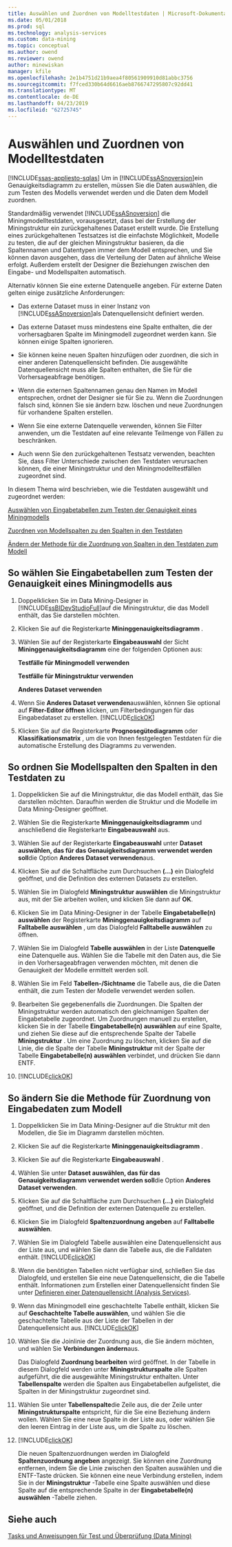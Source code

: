 ```yaml
---
title: Auswählen und Zuordnen von Modelltestdaten | Microsoft-Dokumentation
ms.date: 05/01/2018
ms.prod: sql
ms.technology: analysis-services
ms.custom: data-mining
ms.topic: conceptual
ms.author: owend
ms.reviewer: owend
author: minewiskan
manager: kfile
ms.openlocfilehash: 2e1b4751d21b9aea4f80561909910d81abbc3756
ms.sourcegitcommit: f7fced330b64d6616aeb8766747295807c92dd41
ms.translationtype: MT
ms.contentlocale: de-DE
ms.lasthandoff: 04/23/2019
ms.locfileid: "62725745"
---
```

# <a name="choose-and-map-model-testing-data"></a>Auswählen und Zuordnen von Modelltestdaten
[!INCLUDE[ssas-appliesto-sqlas](../../includes/ssas-appliesto-sqlas.md)]
  Um in [!INCLUDE[ssASnoversion](../../includes/ssasnoversion-md.md)]ein Genauigkeitsdiagramm zu erstellen, müssen Sie die Daten auswählen, die zum Testen des Modells verwendet werden und die Daten dem Modell zuordnen.  
  
 Standardmäßig verwendet [!INCLUDE[ssASnoversion](../../includes/ssasnoversion-md.md)] die Miningmodelltestdaten, vorausgesetzt, dass bei der Erstellung der Miningstruktur ein zurückgehaltenes Dataset erstellt wurde. Die Erstellung eines zurückgehaltenen Testsatzes ist die einfachste Möglichkeit, Modelle zu testen, die auf der gleichen Miningstruktur basieren, da die Spaltennamen und Datentypen immer dem Modell entsprechen, und Sie können davon ausgehen, dass die Verteilung der Daten auf ähnliche Weise erfolgt. Außerdem erstellt der Designer die Beziehungen zwischen den Eingabe- und Modellspalten automatisch.  
  
 Alternativ können Sie eine externe Datenquelle angeben. Für externe Daten gelten einige zusätzliche Anforderungen:  
  
-   Das externe Dataset muss in einer Instanz von [!INCLUDE[ssASnoversion](../../includes/ssasnoversion-md.md)]als Datenquellensicht definiert werden.  
  
-   Das externe Dataset muss mindestens eine Spalte enthalten, die der vorhersagbaren Spalte im Miningmodell zugeordnet werden kann. Sie können einige Spalten ignorieren.  
  
-   Sie können keine neuen Spalten hinzufügen oder zuordnen, die sich in einer anderen Datenquellensicht befinden. Die ausgewählte Datenquellensicht muss alle Spalten enthalten, die Sie für die Vorhersageabfrage benötigen.  
  
-   Wenn die externen Spaltennamen genau den Namen im Modell entsprechen, ordnet der Designer sie für Sie zu. Wenn die Zuordnungen falsch sind, können Sie sie ändern bzw. löschen und neue Zuordnungen für vorhandene Spalten erstellen.  
  
-   Wenn Sie eine externe Datenquelle verwenden, können Sie Filter anwenden, um die Testdaten auf eine relevante Teilmenge von Fällen zu beschränken.  
  
-   Auch wenn Sie den zurückgehaltenen Testsatz verwenden, beachten Sie, dass Filter Unterschiede zwischen den Testdaten verursachen können, die einer Miningstruktur und den Miningmodelltestfällen zugeordnet sind.  
  
 In diesem Thema wird beschrieben, wie die Testdaten ausgewählt und zugeordnet werden:  
  
 [Auswählen von Eingabetabellen zum Testen der Genauigkeit eines Miningmodells](#bkmk_SelectInputs)  
  
 [Zuordnen von Modellspalten zu den Spalten in den Testdaten](#bkmk_MapColumns)  
  
 [Ändern der Methode für die Zuordnung von Spalten in den Testdaten zum Modell](#bkmk_ChangeMappings)  
  
##  <a name="bkmk_SelectInputs"></a> So wählen Sie Eingabetabellen zum Testen der Genauigkeit eines Miningmodells aus  
  
1.  Doppelklicken Sie im Data Mining-Designer in [!INCLUDE[ssBIDevStudioFull](../../includes/ssbidevstudiofull-md.md)]auf die Miningstruktur, die das Modell enthält, das Sie darstellen möchten.  
  
2.  Klicken Sie auf die Registerkarte **Mininggenauigkeitsdiagramm** .  
  
3.  Wählen Sie auf der Registerkarte **Eingabeauswahl** der Sicht **Mininggenauigkeitsdiagramm** eine der folgenden Optionen aus:  
  
     **Testfälle für Miningmodell verwenden**  
  
     **Testfälle für Miningstruktur verwenden**  
  
     **Anderes Dataset verwenden**  
  
4.  Wenn Sie **Anderes Dataset verwenden**auswählen, können Sie optional auf **Filter-Editor öffnen** klicken, um Filterbedingungen für das Eingabedataset zu erstellen. [!INCLUDE[clickOK](../../includes/clickok-md.md)]  
  
5.  Klicken Sie auf die Registerkarte **Prognosegütediagramm** oder **Klassifikationsmatrix** , um die von Ihnen festgelegten Testdaten für die automatische Erstellung des Diagramms zu verwenden.  
  
##  <a name="bkmk_MapColumns"></a> So ordnen Sie Modellspalten den Spalten in den Testdaten zu  
  
1.  Doppelklicken Sie auf die Miningstruktur, die das Modell enthält, das Sie darstellen möchten. Daraufhin werden die Struktur und die Modelle im Data Mining-Designer geöffnet.  
  
2.  Wählen Sie die Registerkarte **Mininggenauigkeitsdiagramm** und anschließend die Registerkarte **Eingabeauswahl** aus.  
  
3.  Wählen Sie auf der Registerkarte **Eingabeauswahl** unter **Dataset auswählen, das für das Genauigkeitsdiagramm verwendet werden soll**die Option **Anderes Dataset verwenden**aus.  
  
4.  Klicken Sie auf die Schaltfläche zum Durchsuchen **(...)**  ein Dialogfeld geöffnet, und die Definition des externen Datasets zu erstellen.  
  
5.  Wählen Sie im Dialogfeld **Miningstruktur auswählen** die Miningstruktur aus, mit der Sie arbeiten wollen, und klicken Sie dann auf **OK**.  
  
6.  Klicken Sie im Data Mining-Designer in der Tabelle **Eingabetabelle(n) auswählen** der Registerkarte **Mininggenauigkeitsdiagramm** auf **Falltabelle auswählen** , um das Dialogfeld **Falltabelle auswählen** zu öffnen.  
  
7.  Wählen Sie im Dialogfeld **Tabelle auswählen** in der Liste **Datenquelle** eine Datenquelle aus. Wählen Sie die Tabelle mit den Daten aus, die Sie in den Vorhersageabfragen verwenden möchten, mit denen die Genauigkeit der Modelle ermittelt werden soll.  
  
8.  Wählen Sie im Feld **Tabellen-/Sichtname** die Tabelle aus, die die Daten enthält, die zum Testen der Modelle verwendet werden sollen.  
  
9. Bearbeiten Sie gegebenenfalls die Zuordnungen. Die Spalten der Miningstruktur werden automatisch den gleichnamigen Spalten der Eingabetabelle zugeordnet. Um Zuordnungen manuell zu erstellen, klicken Sie in der Tabelle **Eingabetabelle(n) auswählen** auf eine Spalte, und ziehen Sie diese auf die entsprechende Spalte der Tabelle **Miningstruktur** . Um eine Zuordnung zu löschen, klicken Sie auf die Linie, die die Spalte der Tabelle **Miningstruktur** mit der Spalte der Tabelle **Eingabetabelle(n) auswählen** verbindet, und drücken Sie dann ENTF.  
  
10. [!INCLUDE[clickOK](../../includes/clickok-md.md)]  
  
##  <a name="bkmk_ChangeMappings"></a> So ändern Sie die Methode für Zuordnung von Eingabedaten zum Modell  
  
1.  Doppelklicken Sie im Data Mining-Designer auf die Struktur mit den Modellen, die Sie im Diagramm darstellen möchten.  
  
2.  Klicken Sie auf die Registerkarte **Mininggenauigkeitsdiagramm** .  
  
3.  Klicken Sie auf die Registerkarte **Eingabeauswahl** .  
  
4.  Wählen Sie unter **Dataset auswählen, das für das Genauigkeitsdiagramm verwendet werden soll**die Option **Anderes Dataset verwenden**.  
  
5.  Klicken Sie auf die Schaltfläche zum Durchsuchen **(...)**  ein Dialogfeld geöffnet, und die Definition der externen Datenquelle zu erstellen.  
  
6.  Klicken Sie im Dialogfeld **Spaltenzuordnung angeben** auf **Falltabelle auswählen**.  
  
7.  Wählen Sie im Dialogfeld Tabelle auswählen eine Datenquellensicht aus der Liste aus, und wählen Sie dann die Tabelle aus, die die Falldaten enthält. [!INCLUDE[clickOK](../../includes/clickok-md.md)]  
  
8.  Wenn die benötigten Tabellen nicht verfügbar sind, schließen Sie das Dialogfeld, und erstellen Sie eine neue Datenquellensicht, die die Tabelle enthält. Informationen zum Erstellen einer Datenquellensicht finden Sie unter [Definieren einer Datenquellensicht &#40;Analysis Services&#41;](../../analysis-services/multidimensional-models/defining-a-data-source-view-analysis-services.md).  
  
9. Wenn das Miningmodell eine geschachtelte Tabelle enthält, klicken Sie auf **Geschachtelte Tabelle auswählen**, und wählen Sie die geschachtelte Tabelle aus der Liste der Tabellen in der Datenquellensicht aus. [!INCLUDE[clickOK](../../includes/clickok-md.md)]  
  
10. Wählen Sie die Joinlinie der Zuordnung aus, die Sie ändern möchten, und wählen Sie **Verbindungen ändern**aus.  
  
     Das Dialogfeld **Zuordnung bearbeiten** wird geöffnet. In der Tabelle in diesem Dialogfeld werden unter **Miningstrukturspalte** alle Spalten aufgeführt, die die ausgewählte Miningstruktur enthalten. Unter **Tabellenspalte** werden die Spalten aus Eingabetabellen aufgelistet, die Spalten in der Miningstruktur zugeordnet sind.  
  
11. Wählen Sie unter **Tabellenspalte**die Zeile aus, die der Zeile unter **Miningstrukturspalte** entspricht, für die Sie eine Beziehung ändern wollen. Wählen Sie eine neue Spalte in der Liste aus, oder wählen Sie den leeren Eintrag in der Liste aus, um die Spalte zu löschen.  
  
12. [!INCLUDE[clickOK](../../includes/clickok-md.md)]  
  
     Die neuen Spaltenzuordnungen werden im Dialogfeld **Spaltenzuordnung angeben** angezeigt. Sie können eine Zuordnung entfernen, indem Sie die Linie zwischen den Spalten auswählen und die ENTF-Taste drücken. Sie können eine neue Verbindung erstellen, indem Sie in der **Miningstruktur** -Tabelle eine Spalte auswählen und diese Spalte auf die entsprechende Spalte in der **Eingabetabelle(n) auswählen** -Tabelle ziehen.  
  
## <a name="see-also"></a>Siehe auch  
 [Tasks und Anweisungen für Test und Überprüfung &#40;Data Mining&#41;](../../analysis-services/data-mining/testing-and-validation-tasks-and-how-tos-data-mining.md)  
  
  
